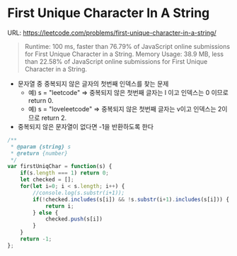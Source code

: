 # First Unique Character In A String

URL: <https://leetcode.com/problems/first-unique-character-in-a-string/>

> Runtime: 100 ms, faster than 76.79% of JavaScript online submissions for First Unique Character in a String.
> Memory Usage: 38.9 MB, less than 22.58% of JavaScript online submissions for First Unique Character in a String.

- 문자열 중 중복되지 않은 글자의 첫번째 인덱스를 찾는 문제
  - 예) s = "leetcode" => 중복되지 않은 첫번째 글자는 l 이고 인덱스는 0 이므로 return 0.
  - 예) s = "loveleetcode" => 중복되지 않은 첫번째 글자는 v이고 인덱스는 2이므로 return 2.
- 중복되지 않은 문자열이 없다면 -1을 반환하도록 한다

````javascript
/**
 * @param {string} s
 * @return {number}
 */
var firstUniqChar = function(s) {
    if(s.length === 1) return 0;
    let checked = [];
    for(let i=0; i < s.length; i++) {
        //console.log(s.substr(i+1));
        if(!checked.includes(s[i]) && !s.substr(i+1).includes(s[i])) {
            return i;
        } else {
            checked.push(s[i])
        }
    }
    return -1;
};
